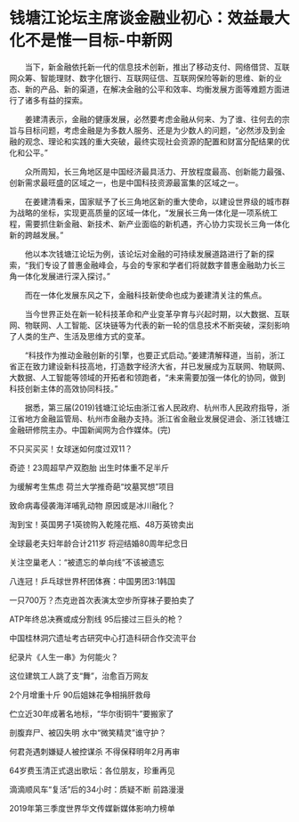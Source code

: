 # 钱塘江论坛主席谈金融业初心：效益最大化不是惟一目标-中新网

　　当下，新金融依托新一代的信息技术创新，推出了移动支付、网络借贷、互联网众筹、智能理财、数字化银行、互联网征信、互联网保险等新的思维、新的业态、新的产品、新的渠道，在解决金融的公平和效率、均衡发展方面等难题方面进行了诸多有益的探索。

　　姜建清表示，金融的健康发展，必然要考虑金融从何来、为了谁、往何去的宗旨与目标问题，考虑金融是为多数人服务、还是为少数人的问题，“必然涉及到金融的观念、理论和实践的重大突破，最终实现社会资源的配置和财富分配结果的优化和公平。”

　　众所周知，长三角地区是中国经济最具活力、开放程度最高、创新能力最强、创新需求最旺盛的区域之一，也是中国科技资源最富集的区域之一。

　　在姜建清看来，国家赋予了长三角地区新的重大使命，以建设世界级的城市群为战略的坐标，实现更高质量的区域一体化，“发展长三角一体化是一项系统工程，需要抓住新金融、新技术、新产业面临的新机遇，齐心协力实现长三角一体化新的跨越发展。”

　　他以本次钱塘江论坛为例，该论坛对金融的可持续发展道路进行了新的探索，“我们专设了普惠金融峰会，与会的专家和学者们将就数字普惠金融助力长三角一体化发展进行深入探讨。”

　　而在一体化发展东风之下，金融科技新使命也成为姜建清关注的焦点。

　　当今世界正处在新一轮科技革命和产业变革孕育与兴起时期，以大数据、互联网、物联网、人工智能、区块链等为代表的新一轮的信息技术不断突破，深刻影响了人类的生产、生活及思维方式的变革。

　　“科技作为推动金融创新的引擎，也要正式启动。”姜建清解释道，当前，浙江省正在致力建设新科技高地，打造数字经济大省，幷已发展成为互联网、物联网、大数据、人工智能等领域的开拓者和领跑者，“未来需要加强一体化的协同，做到科技创新主体的高效协同科技。”

　　据悉，第三届(2019)钱塘江论坛由浙江省人民政府、杭州市人民政府指导，浙江省地方金融监管局、杭州市金融办支持。浙江省金融业发展促进会、浙江钱塘江金融研修院主办。中国新闻网为合作媒体。(完)

不只买买买！女球迷如何度过双11？

奇迹！23周超早产双胞胎 出生时体重不足半斤

为缓解考生焦虑 荷兰大学推奇葩“坟墓冥想”项目

致命病毒侵袭海洋哺乳动物 原因或是冰川融化？

淘到宝！英国男子1英镑购入乾隆花瓶、48万英镑卖出

全球最老夫妇年龄合计211岁 将迎结婚80周年纪念日

关注空巢老人：“被遗忘的单向线”不该被遗忘

八连冠！乒乓球世界杯团体赛：中国男团3:1韩国

一只700万？杰克逊首次表演太空步所穿袜子要拍卖了

ATP年终总决赛或成分割线 95后接过三巨头的枪？

中国桂林洞穴遗址考古研究中心打造科研合作交流平台

纪录片《人生一串》为何能火？ 

这位建筑工人跳了支“舞”，治愈百万网友

2个月增重十斤 90后姐妹花争相捐肝救母

伫立近30年成著名地标，“华尔街铜牛”要搬家了

剖腹弃尸、被囚失明 水中“微笑精灵”谁守护？

何君尧遇刺嫌疑人被控谋杀 不得保释明年2月再审

64岁费玉清正式退出歌坛：各位朋友，珍重再见

滴滴顺风车“复活”后的34小时：质疑不断 前路漫漫

2019年第三季度世界华文传媒新媒体影响力榜单

